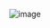 ![image](https://github.com/hs-1971347-shinwoochul/newsflow/assets/162528651/77fd37b8-58e6-4587-99ec-244c61483479)
